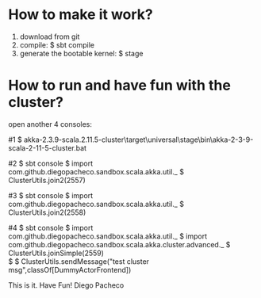 How to make it work?
=====================

1. download from git
2. compile: $ sbt compile
3. generate the bootable kernel: $ stage

How to run and have fun with the cluster?
=========================================

open another 4 consoles:

#1 $ akka-2.3.9-scala.2.11.5-cluster\target\universal\stage\bin\akka-2-3-9-scala-2-11-5-cluster.bat

#2 $ sbt console 
   $ import  com.github.diegopacheco.sandbox.scala.akka.util._
   $ ClusterUtils.join2(2557)

#3 $ sbt console 
   $ import  com.github.diegopacheco.sandbox.scala.akka.util._
   $ ClusterUtils.join2(2558)   

#4 $ sbt console 
   $ import  com.github.diegopacheco.sandbox.scala.akka.util._
   $ import  com.github.diegopacheco.sandbox.scala.akka.cluster.advanced._
   $ ClusterUtils.joinSimple(2559)   
   $ <ENTER>
   $ ClusterUtils.sendMessage("test cluster msg",classOf[DummyActorFrontend])


This is it. Have Fun!
Diego Pacheco   